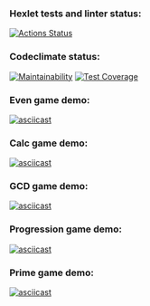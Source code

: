 ### Hexlet tests and linter status:

[![Actions Status](https://github.com/agsamkin/java-project-61/workflows/hexlet-check/badge.svg)](https://github.com/agsamkin/java-project-61/actions)

### Codeclimate status:

[![Maintainability](https://api.codeclimate.com/v1/badges/f451db6f8766d403557d/maintainability)](https://codeclimate.com/github/agsamkin/java-project-61/maintainability)
[![Test Coverage](https://api.codeclimate.com/v1/badges/f451db6f8766d403557d/test_coverage)](https://codeclimate.com/github/agsamkin/java-project-61/test_coverage)

### Even game demo:

[![asciicast](https://asciinema.org/a/Yg4EzNIUxWa0lAMV9yZ4erflo.svg)](https://asciinema.org/a/Yg4EzNIUxWa0lAMV9yZ4erflo)

### Сalc game demo:

[![asciicast](https://asciinema.org/a/VmlrqVZUlDjSuAPIn0wlLoWAG.svg)](https://asciinema.org/a/VmlrqVZUlDjSuAPIn0wlLoWAG)

### GCD game demo:

[![asciicast](https://asciinema.org/a/6PqH29lYA0xkzJNQGWtkZpDli.svg)](https://asciinema.org/a/6PqH29lYA0xkzJNQGWtkZpDli)

### Progression game demo:

[![asciicast](https://asciinema.org/a/f1xsTbUQDFp5JywEJPp3F7tMB.svg)](https://asciinema.org/a/f1xsTbUQDFp5JywEJPp3F7tMB)

### Prime game demo:

[![asciicast](https://asciinema.org/a/PjFjejYVRJkGNQAcOOEnCOG29.svg)](https://asciinema.org/a/PjFjejYVRJkGNQAcOOEnCOG29)